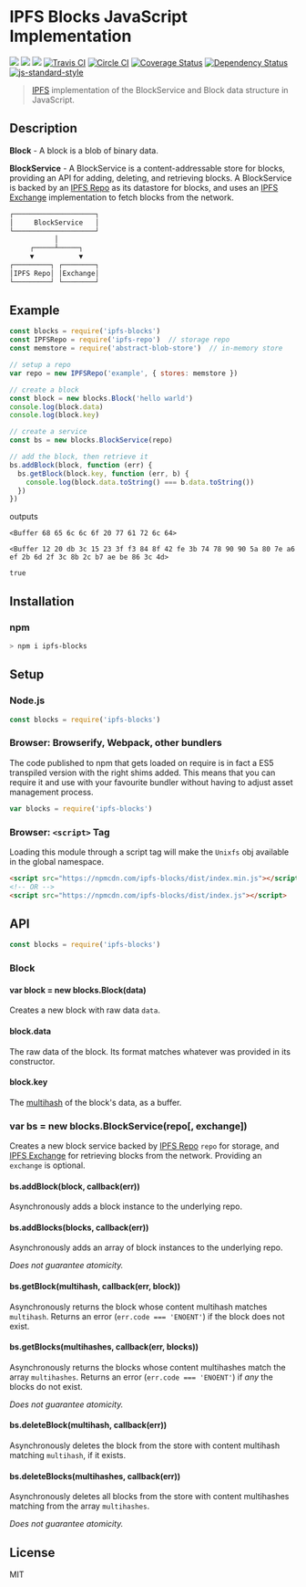 IPFS Blocks JavaScript Implementation
=====================================

[![](https://img.shields.io/badge/made%20by-Protocol%20Labs-blue.svg?style=flat-square)](http://ipn.io)
[![](https://img.shields.io/badge/project-IPFS-blue.svg?style=flat-square)](http://ipfs.io/)
[![](https://img.shields.io/badge/freenode-%23ipfs-blue.svg?style=flat-square)](http://webchat.freenode.net/?channels=%23ipfs)
[![Travis CI](https://travis-ci.org/ipfs/js-ipfs-blocks.svg?branch=master)](https://travis-ci.org/ipfs/js-ipfs-blocks)
[![Circle CI](https://circleci.com/gh/ipfs/js-ipfs-blocks.svg?style=svg)](https://circleci.com/gh/ipfs/js-ipfs-blocks)
[![Coverage Status](https://coveralls.io/repos/github/ipfs/js-ipfs-blocks/badge.svg?branch=master)](https://coveralls.io/github/ipfs/js-ipfs-blocks?branch=master)
[![Dependency Status](https://david-dm.org/ipfs/js-ipfs-blocks.svg?style=flat-square)](https://david-dm.org/ipfs/js-ipfs-blocks)
[![js-standard-style](https://img.shields.io/badge/code%20style-standard-brightgreen.svg?style=flat-square)](https://github.com/feross/standard)

> [IPFS][ipfs] implementation of the BlockService and Block data structure in
> JavaScript.

## Description

**Block** - A block is a blob of binary data.

**BlockService** - A BlockService is a content-addressable store for blocks,
providing an API for adding, deleting, and retrieving blocks. A BlockService is
backed by an [IPFS Repo][repo] as its datastore for blocks, and uses an [IPFS
Exchange][bitswap] implementation to fetch blocks from the network.

```markdown
┌────────────────────┐
│     BlockService   │
└────────────────────┘
           │
     ┌─────┴─────┐
     ▼           ▼
┌─────────┐ ┌────────┐
│IPFS Repo│ │Exchange│
└─────────┘ └────────┘
```

## Example

```js
const blocks = require('ipfs-blocks')
const IPFSRepo = require('ipfs-repo')  // storage repo
const memstore = require('abstract-blob-store')  // in-memory store

// setup a repo
var repo = new IPFSRepo('example', { stores: memstore })

// create a block
const block = new blocks.Block('hello warld')
console.log(block.data)
console.log(block.key)

// create a service
const bs = new blocks.BlockService(repo)

// add the block, then retrieve it
bs.addBlock(block, function (err) {
  bs.getBlock(block.key, function (err, b) {
    console.log(block.data.toString() === b.data.toString())
  })
})
```

outputs

```
<Buffer 68 65 6c 6c 6f 20 77 61 72 6c 64>

<Buffer 12 20 db 3c 15 23 3f f3 84 8f 42 fe 3b 74 78 90 90 5a 80 7e a6 ef 2b 6d 2f 3c 8b 2c b7 ae be 86 3c 4d>

true

```

## Installation

### npm

```sh
> npm i ipfs-blocks
```

## Setup

### Node.js

```js
const blocks = require('ipfs-blocks')
```

### Browser: Browserify, Webpack, other bundlers

The code published to npm that gets loaded on require is in fact a ES5
transpiled version with the right shims added. This means that you can require
it and use with your favourite bundler without having to adjust asset management
process.

```JavaScript
var blocks = require('ipfs-blocks')
```

### Browser: `<script>` Tag

Loading this module through a script tag will make the `Unixfs` obj available in
the global namespace.

```html
<script src="https://npmcdn.com/ipfs-blocks/dist/index.min.js"></script>
<!-- OR -->
<script src="https://npmcdn.com/ipfs-blocks/dist/index.js"></script>
```

## API

```js
const blocks = require('ipfs-blocks')
```

### Block

#### var block = new blocks.Block(data)

Creates a new block with raw data `data`.

#### block.data

The raw data of the block. Its format matches whatever was provided in its
constructor.

#### block.key

The [multihash][multihash] of the block's data, as a buffer.

### var bs = new blocks.BlockService(repo[, exchange])

Creates a new block service backed by [IPFS Repo][repo] `repo` for storage, and
[IPFS Exchange][bitswap] for retrieving blocks from the network. Providing an
`exchange` is optional.

#### bs.addBlock(block, callback(err))

Asynchronously adds a block instance to the underlying repo.

#### bs.addBlocks(blocks, callback(err))

Asynchronously adds an array of block instances to the underlying repo.

*Does not guarantee atomicity.*

#### bs.getBlock(multihash, callback(err, block))

Asynchronously returns the block whose content multihash matches `multihash`.
Returns an error (`err.code === 'ENOENT'`) if the block does not exist.

#### bs.getBlocks(multihashes, callback(err, blocks))

Asynchronously returns the blocks whose content multihashes match the array
`multihashes`.
Returns an error (`err.code === 'ENOENT'`) if *any* the blocks do not exist.

*Does not guarantee atomicity.*

#### bs.deleteBlock(multihash, callback(err))

Asynchronously deletes the block from the store with content multihash matching
`multihash`, if it exists.

#### bs.deleteBlocks(multihashes, callback(err))

Asynchronously deletes all blocks from the store with content multihashes matching
from the array `multihashes`.

*Does not guarantee atomicity.*

## License

MIT

[ipfs]: https://ipfs.io
[repo]: https://github.com/ipfs/specs/tree/master/repo
[bitswap]: https://github.com/ipfs/specs/tree/master/bitswap
[multihash]: https://github.com/jbenet/js-multihash

